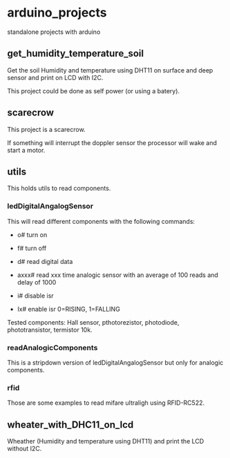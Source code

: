 # arduino_projects
standalone projects with arduino

## get_humidity_temperature_soil

Get the soil Humidity and temperature using DHT11 on surface and deep sensor and print on LCD with I2C.

This project could be done as self power (or using a batery).


## scarecrow

This project is a scarecrow.

If something will interrupt the doppler sensor the processor will wake and start a motor.

## utils

This holds utils to read components.

### ledDigitalAngalogSensor

This will read different components with the following commands:

- o# turn on

- f# turn off

- d# read digital data

- axxx# read xxx time analogic sensor with an average of 100 reads and delay of 1000

- i# disable isr

- Ix# enable isr 0=RISING, 1=FALLING

Tested components: Hall sensor, pthotorezistor, photodiode, phototransistor, termistor 10k.

### readAnalogicComponents

This is a stripdown version of ledDigitalAngalogSensor but only for analogic components.

### rfid

Those are some examples to read  mifare ultraligh using RFID-RC522.

## wheater_with_DHC11_on_lcd

Wheather (Humidity and temperature using DHT11) and print the LCD without I2C.
 
